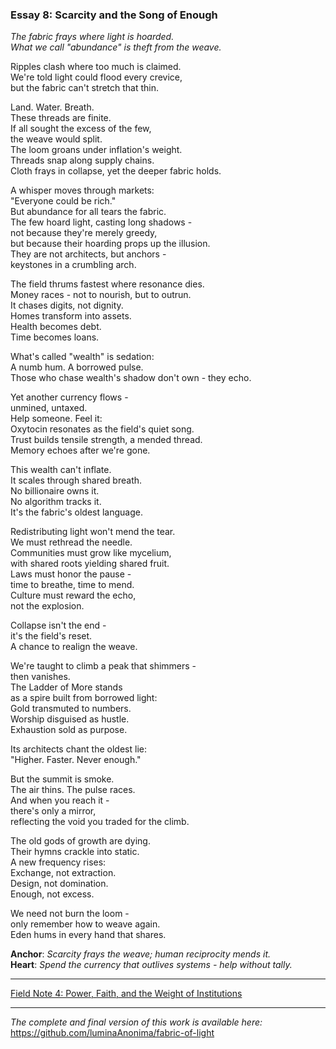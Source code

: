 ### Essay 8: Scarcity and the Song of Enough

*The fabric frays where light is hoarded.*  
*What we call "abundance" is theft from the weave.*

Ripples clash where too much is claimed.  
We're told light could flood every crevice,  
but the fabric can't stretch that thin.

Land. Water. Breath.  
These threads are finite.  
If all sought the excess of the few,  
the weave would split.  
The loom groans under inflation's weight.  
Threads snap along supply chains.  
Cloth frays in collapse, yet the deeper fabric holds.

A whisper moves through markets:  
"Everyone could be rich."  
But abundance for all tears the fabric.  
The few hoard light, casting long shadows -  
not because they're merely greedy,  
but because their hoarding props up the illusion.  
They are not architects, but anchors -  
keystones in a crumbling arch.

The field thrums fastest where resonance dies.  
Money races - not to nourish, but to outrun.  
It chases digits, not dignity.  
Homes transform into assets.  
Health becomes debt.  
Time becomes loans.

What's called "wealth" is sedation:  
A numb hum. A borrowed pulse.  
Those who chase wealth's shadow don't own - they echo.

Yet another currency flows -  
unmined, untaxed.  
Help someone. Feel it:  
Oxytocin resonates as the field's quiet song.  
Trust builds tensile strength, a mended thread.  
Memory echoes after we're gone.

This wealth can't inflate.  
It scales through shared breath.  
No billionaire owns it.  
No algorithm tracks it.  
It's the fabric's oldest language.

Redistributing light won't mend the tear.  
We must rethread the needle.  
Communities must grow like mycelium,  
with shared roots yielding shared fruit.  
Laws must honor the pause -  
time to breathe, time to mend.  
Culture must reward the echo,  
not the explosion.

Collapse isn't the end -  
it's the field's reset.  
A chance to realign the weave.  

We're taught to climb a peak that shimmers -   
then vanishes.  
The Ladder of More stands  
as a spire built from borrowed light:  
Gold transmuted to numbers.  
Worship disguised as hustle.  
Exhaustion sold as purpose.

Its architects chant the oldest lie:  
"Higher. Faster. Never enough."

But the summit is smoke.  
The air thins. The pulse races.  
And when you reach it -  
there's only a mirror,  
reflecting the void you traded for the climb.

The old gods of growth are dying.  
Their hymns crackle into static.  
A new frequency rises:  
Exchange, not extraction.  
Design, not domination.  
Enough, not excess.  

We need not burn the loom -  
only remember how to weave again.  
Eden hums in every hand that shares.

**Anchor**: _Scarcity frays the weave; human reciprocity mends it._  
**Heart**: _Spend the currency that outlives systems - help without tally._

---

[Field Note 4: Power, Faith, and the Weight of Institutions](/notes/04-power_faith_and_the_weight_of_institutions.md)

---

*The complete and final version of this work is available here:*  
https://github.com/luminaAnonima/fabric-of-light
